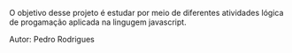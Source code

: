 O objetivo desse projeto é estudar por meio de diferentes atividades lógica 
de progamação aplicada na lingugem javascript.

Autor: Pedro Rodrigues